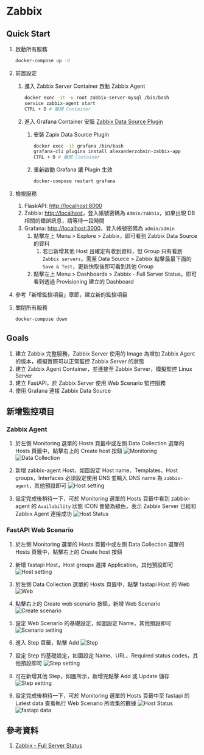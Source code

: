# Zabbix

## Quick Start

1. 啟動所有服務

    ```bash
    docker-compose up -d
    ```

2. 前置設定
   1. 進入 Zabbix Server Container 啟動 Zabbix Agent

        ```bash
        docker exec -it -u root zabbix-server-mysql /bin/bash
        service zabbix-agent start
        CTRL + D # 離開 Container
        ```

   2. 進入 Grafana Container 安裝 [Zabbix Data Source Plugin](https://grafana.com/grafana/plugins/alexanderzobnin-zabbix-app/)
      1. 安裝 Zapix Data Source Plugin

            ```bash
            docker exec -it grafana /bin/bash
            grafana-cli plugins install alexanderzobnin-zabbix-app
            CTRL + D # 離開 Container
            ```

       2. 重新啟動 Grafana 讓 Plugin 生效
    
            ```bash
            docker-compose restart grafana
            ```
3. 檢視服務
   1. FlaskAPI: [http://localhost:8000](http://localhost:8000)
   2. Zabbix: [http://localhost](http://localhost)，登入帳號密碼為 `Admin/zabbix`，如果出現 DB 相關的錯誤訊息，請等待一段時間
   3. Grafana: [http://localhost:3000](http://localhost:3000)，登入帳號密碼為 `admin/admin`
      1. 點擊左上 Menu > Explore > Zabbix，即可看到 Zabbix Data Source 的資料
         1. 若已新增其他 Host 且確定有收到資料，但 Group 只有看到 `Zabbix servers`，需至 Data Source > Zabbix 點擊最最下面的 `Save & Test`，更新快取後即可看到其他 Group
      2. 點擊左上 Menu > Dashboards > Zabbix - Full Server Status，即可看到透過 Provisioning 建立的 Dashboard
4. 參考「新增監控項目」章節，建立新的監控項目
5. 關閉所有服務

    ```bash
    docker-compose down
    ```

## Goals

1. 建立 Zabbix 完整服務，Zabbix Server 使用的 Image 為增加 Zabbix Agent 的版本，模擬實際可以正常監控 Zabbix Server 的狀態
2. 建立 Zabbix Agent Container，並連接至 Zabbix Server，模擬監控 Linux Server
3. 建立 FastAPI，於 Zabbix Server 使用 Web Scenario 監控服務
4. 使用 Grafana 連接 Zabbix Data Source

## 新增監控項目

### Zabbix Agent

1. 於左側 Monitoring 選單的 Hosts 頁籤中或左側 Data Collection 選單的 Hosts 頁籤中，點擊右上的 Create host 按鈕
   ![Monitoring](./images/12-01-monitoring.png)
   ![Data Collection](./images/12-01-data-collection.png)

2. 新增 zabbix-agent Host，如圖設定 Host name、Templates、Host groups，Interfaces 必須設定使用 DNS 並輸入 DNS name 為 `zabbix-agent`，其他預設即可
   ![Host setting](./images/12-02-zabbix-agent.png)

3. 設定完成後稍待一下，可於 Monitoring 選單的 Hosts 頁籤中看到 zabbix-agent 的 `Availability` 狀態 ICON 會變為綠色，表示 Zabbix Server 已經和 Zabbix Agent 連接成功
   ![Host Status](./images/12-10-all-hosts.png)

### FastAPI Web Scenario

1. 於左側 Monitoring 選單的 Hosts 頁籤中或左側 Data Collection 選單的 Hosts 頁籤中，點擊右上的 Create host 按鈕

2. 新增 fastapi Host，Host groups 選擇 Application，其他預設即可
   ![Host setting](./images/12-03-fastapi.png)

3. 於左側 Data Collection 選單的 Hosts 頁籤中，點擊 fastapi Host 的 Web
   ![Web](./images/12-04-web-scenario.png)

4. 點擊右上的 Create web scenario 按鈕，新增 Web Scenario
   ![Create scenario](./images/12-05-web-scenario-create.png)

5. 設定 Web Scenario 的基礎設定，如圖設定 Name，其他預設即可
   ![Scenario setting](./images/12-06-web-scenario-setting.png)

6. 進入 Step 頁籤，點擊 Add
   ![Step](./images/12-07-web-scenario-step.png)

7. 設定 Step 的基礎設定，如圖設定 Name、URL、Required status codes，其他預設即可
   ![Step setting](./images/12-08-web-scenario-root.png)

8. 可在新增其他 Step，如圖所示，新增完點擊 Add 或 Update 儲存
   ![Step setting](./images/12-09-web-scenario-all-step.png)

9. 設定完成後稍待一下，可於 Monitoring 選單的 Hosts 頁籤中至 fastapi 的 Latest data 查看執行 Web Scenario 所收集的數據
   ![Host Status](./images/12-10-all-hosts.png)
   ![fastapi data](./images/12-11-fastapi-data.png)

## 參考資料

1. [Zabbix - Full Server Status](https://grafana.com/grafana/dashboards/5363-zabbix-full-server-status/)
